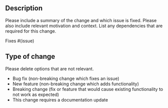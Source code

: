 ## Description

Please include a summary of the change and which issue is fixed. Please also include relevant motivation and context. List any dependencies that are required for this change.

Fixes #(issue)

## Type of change

Please delete options that are not relevant.

- Bug fix (non-breaking change which fixes an issue)
- New feature (non-breaking change which adds functionality)
- Breaking change (fix or feature that would cause existing functionality to not work as expected)
- This change requires a documentation update

<!--
Please note that by submitting this pull request, you agree to the contribution terms defined in [CONTRIBUTING.md](https://github.com/ecotoneframework/ecotone-dev/blob/main/CONTRIBUTING.md). This part of the template must not be removed.
-->